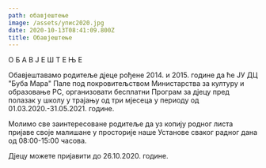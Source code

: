 ```yaml
---
path: обавјештење
image: /assets/упис2020.jpg
date: 2020-10-13T08:41:09.800Z
title: Обавјештење
---
```

О Б А В Ј Е Ш Т Е Њ Е

Обавјештавамо родитеље дјеце рођене 2014. и 2015. године да ће ЈУ ДЦ "Буба Мара" Пале под покровитељством Министарства за културу и образовање РС, организовати бесплатни Програм за дјецу пред полазак у школу у трајању од три мјесеца у периоду од 01.03.2020.-31.05.2021. године.

Молимо све заинтересоване родитеље да уз копију родног листа пријаве своје малишане у просторије наше Установе сваког радног дана од 08:00-15:00 часова.

Дјецу можете пријавити до 26.10.2020. године.